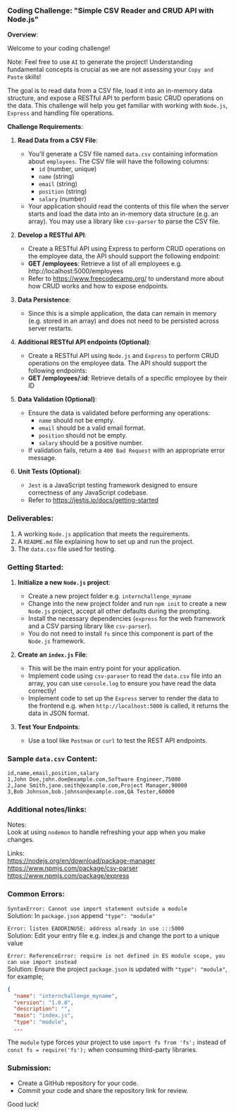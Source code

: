 ### Coding Challenge: "Simple CSV Reader and CRUD API with Node.js"

**Overview**:

Welcome to your coding challenge!

Note: Feel free to use `AI` to generate the project! Understanding fundamental concepts is crucial as we are not assessing your `Copy and Paste` skills!

The goal is to read data from a CSV file, load it into an in-memory data structure, and expose a RESTful API to perform basic CRUD operations on the data. This challenge will help you get familiar with working with `Node.js`, `Express` and handling file operations.

**Challenge Requirements**:

1. **Read Data from a CSV File**:
    - You'll generate a CSV file named `data.csv` containing information about `employees`. The CSV file will have the following columns:
        - `id` (number, unique)
        - `name` (string)
        - `email` (string)
        - `position` (string)
        - `salary` (number)
    - Your application should read the contents of this file when the server starts and load the data into an in-memory data structure (e.g. an array). You may use a library like `csv-parser` to parse the CSV file.


2. **Develop a RESTful API**:
    - Create a RESTful API using Express to perform CRUD operations on the employee data, the API should support the following endpoint:
    - **GET /employees**: Retrieve a list of all employees e.g. http://localhost:5000/employees
    - Refer to https://www.freecodecamp.org/ to understand more about how CRUD works and how to expose endpoints.


3. **Data Persistence**:
    - Since this is a simple application, the data can remain in memory (e.g. stored in an array) and does not need to be persisted across server restarts.


4. **Additional RESTful API endpoints (Optional)**:
   - Create a RESTful API using `Node.js` and `Express` to perform CRUD operations on the employee data. The API should support the following endpoints:
   - **GET /employees/:id**: Retrieve details of a specific employee by their ID


5. **Data Validation (Optional)**:
    - Ensure the data is validated before performing any operations:
        - `name` should not be empty.
        - `email` should be a valid email format.
        - `position` should not be empty.
        - `salary` should be a positive number.
    - If validation fails, return a `400 Bad Request` with an appropriate error message.


6. **Unit Tests (Optional)**: 
    - `Jest` is a JavaScript testing framework designed to ensure correctness of any JavaScript codebase.
    - Refer to https://jestjs.io/docs/getting-started

### Deliverables:
1. A working `Node.js` application that meets the requirements.
2. A `README.md` file explaining how to set up and run the project.
3. The `data.csv` file used for testing.

### Getting Started:
1. **Initialize a new `Node.js` project**:
    - Create a new project folder e.g. `internchallenge_myname`
    - Change into the new project folder and run `npm init` to create a new `Node.js` project, accept all other defaults during the prompting.
    - Install the necessary dependencies (`express` for the web framework and a CSV parsing library like `csv-parser`).
    - You do not need to install `fs` since this component is part of the `Node.js` framework.

2. **Create an `index.js` File**:
    - This will be the main entry point for your application.
    - Implement code using `csv-paraser` to read the `data.csv` file into an array, you can use `console.log` to ensure you have read the data correctly!
    - Implement code to set up the `Express` server to render the data to the frontend e.g. when `http://localhost:5000` is called, it returns the data in JSON format.

3. **Test Your Endpoints**:
    - Use a tool like `Postman` or `curl` to test the REST API endpoints.

### Sample `data.csv` Content:
```csv
id,name,email,position,salary
1,John Doe,john.doe@example.com,Software Engineer,75000
2,Jane Smith,jane.smith@example.com,Project Manager,90000
3,Bob Johnson,bob.johnson@example.com,QA Tester,60000
```

### Additional notes/links:
Notes: </br>
Look at using `nodemon` to handle refreshing your app when you make changes.

Links: </br>
https://nodejs.org/en/download/package-manager  </br>
https://www.npmjs.com/package/csv-parser  </br>
https://www.npmjs.com/package/express  </br>

### Common Errors:

`SyntaxError: Cannot use import statement outside a module`</br> 
Solution: In `package.json` append `"type": "module"`

`Error: listen EADDRINUSE: address already in use :::5000` </br>
Solution: Edit your entry file e.g. index.js and change the port to a unique value

`Error: ReferenceError: require is not defined in ES module scope, you can use import instead` </br>
Solution: Ensure the project `package.json` is updated with `"type": "module"`, for example;
```JSON
{
  "name": "internchallenge_myname",
  "version": "1.0.0",
  "description": "",
  "main": "index.js",
  "type": "module",
  ...
```
The `module` type forces your project to use `import fs from 'fs';` instead of `const fs = require('fs');` when consuming third-party libraries.

### Submission:
- Create a GitHub repository for your code.
- Commit your code and share the repository link for review.

Good luck!
